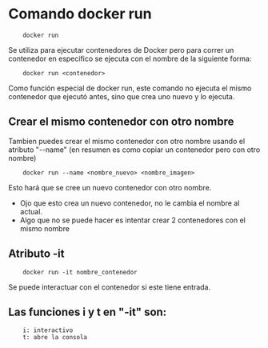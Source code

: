 # Comando docker run

        docker run

Se utiliza para ejecutar contenedores de Docker pero para correr un contenedor en específico se ejecuta con el nombre de la siguiente forma:

        docker run <contenedor>

Como función especial de docker run, este comando no ejecuta el mismo contenedor que ejecutó antes, sino que crea uno nuevo y lo ejecuta.

## Crear el mismo contenedor con otro nombre

Tambien puedes crear el mismo contenedor con otro nombre usando el atributo "--name" (en resumen es como copiar un contenedor pero con otro nombre)

        docker run --name <nombre_nuevo> <nombre_imagen>

Esto hará que se cree un nuevo contenedor con otro nombre. 
- Ojo que esto crea un nuevo contenedor, no le cambia el nombre al actual.
- Algo que no se puede hacer es intentar crear 2 contenedores con el mismo nombre

## Atributo -it

        docker run -it nombre_contenedor 

Se puede interactuar con el contenedor si este tiene entrada.

## Las funciones i y t en "-it" son:

        i: interactivo
        t: abre la consola